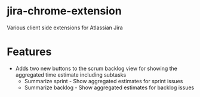 # jira-chrome-extension
Various client side extensions for Atlassian Jira

# Features
* Adds two new buttons to the scrum backlog view for showing the aggregated time estimate including subtasks
  * Summarize sprint - Show aggregated estimates for sprint issues
  * Summarize backlog - Show aggregated estimates for backlog issues
